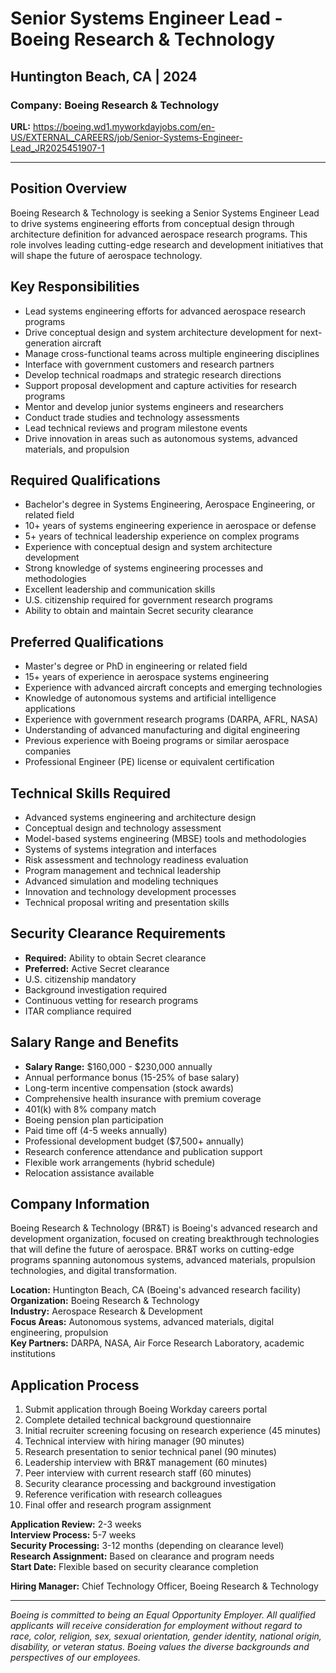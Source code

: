 # Senior Systems Engineer Lead - Boeing Research & Technology
## Huntington Beach, CA | 2024

### Company: Boeing Research & Technology
**URL:** https://boeing.wd1.myworkdayjobs.com/en-US/EXTERNAL_CAREERS/job/Senior-Systems-Engineer-Lead_JR2025451907-1

---

## Position Overview

Boeing Research & Technology is seeking a Senior Systems Engineer Lead to drive systems engineering efforts from conceptual design through architecture definition for advanced aerospace research programs. This role involves leading cutting-edge research and development initiatives that will shape the future of aerospace technology.

## Key Responsibilities

- Lead systems engineering efforts for advanced aerospace research programs
- Drive conceptual design and system architecture development for next-generation aircraft
- Manage cross-functional teams across multiple engineering disciplines
- Interface with government customers and research partners
- Develop technical roadmaps and strategic research directions
- Support proposal development and capture activities for research programs
- Mentor and develop junior systems engineers and researchers
- Conduct trade studies and technology assessments
- Lead technical reviews and program milestone events
- Drive innovation in areas such as autonomous systems, advanced materials, and propulsion

## Required Qualifications

- Bachelor's degree in Systems Engineering, Aerospace Engineering, or related field
- 10+ years of systems engineering experience in aerospace or defense
- 5+ years of technical leadership experience on complex programs
- Experience with conceptual design and system architecture development
- Strong knowledge of systems engineering processes and methodologies
- Excellent leadership and communication skills
- U.S. citizenship required for government research programs
- Ability to obtain and maintain Secret security clearance

## Preferred Qualifications

- Master's degree or PhD in engineering or related field
- 15+ years of experience in aerospace systems engineering
- Experience with advanced aircraft concepts and emerging technologies
- Knowledge of autonomous systems and artificial intelligence applications
- Experience with government research programs (DARPA, AFRL, NASA)
- Understanding of advanced manufacturing and digital engineering
- Previous experience with Boeing programs or similar aerospace companies
- Professional Engineer (PE) license or equivalent certification

## Technical Skills Required

- Advanced systems engineering and architecture design
- Conceptual design and technology assessment
- Model-based systems engineering (MBSE) tools and methodologies
- Systems of systems integration and interfaces
- Risk assessment and technology readiness evaluation
- Program management and technical leadership
- Advanced simulation and modeling techniques
- Innovation and technology development processes
- Technical proposal writing and presentation skills

## Security Clearance Requirements

- **Required:** Ability to obtain Secret clearance
- **Preferred:** Active Secret clearance
- U.S. citizenship mandatory
- Background investigation required
- Continuous vetting for research programs
- ITAR compliance required

## Salary Range and Benefits

- **Salary Range:** $160,000 - $230,000 annually
- Annual performance bonus (15-25% of base salary)
- Long-term incentive compensation (stock awards)
- Comprehensive health insurance with premium coverage
- 401(k) with 8% company match
- Boeing pension plan participation
- Paid time off (4-5 weeks annually)
- Professional development budget ($7,500+ annually)
- Research conference attendance and publication support
- Flexible work arrangements (hybrid schedule)
- Relocation assistance available

## Company Information

Boeing Research & Technology (BR&T) is Boeing's advanced research and development organization, focused on creating breakthrough technologies that will define the future of aerospace. BR&T works on cutting-edge programs spanning autonomous systems, advanced materials, propulsion technologies, and digital transformation.

**Location:** Huntington Beach, CA (Boeing's advanced research facility)  
**Organization:** Boeing Research & Technology  
**Industry:** Aerospace Research & Development  
**Focus Areas:** Autonomous systems, advanced materials, digital engineering, propulsion  
**Key Partners:** DARPA, NASA, Air Force Research Laboratory, academic institutions

## Application Process

1. Submit application through Boeing Workday careers portal
2. Complete detailed technical background questionnaire
3. Initial recruiter screening focusing on research experience (45 minutes)
4. Technical interview with hiring manager (90 minutes)
5. Research presentation to senior technical panel (90 minutes)
6. Leadership interview with BR&T management (60 minutes)
7. Peer interview with current research staff (60 minutes)
8. Security clearance processing and background investigation
9. Reference verification with research colleagues
10. Final offer and research program assignment

**Application Review:** 2-3 weeks  
**Interview Process:** 5-7 weeks  
**Security Processing:** 3-12 months (depending on clearance level)  
**Research Assignment:** Based on clearance and program needs  
**Start Date:** Flexible based on security clearance completion

**Hiring Manager:** Chief Technology Officer, Boeing Research & Technology

---

*Boeing is committed to being an Equal Opportunity Employer. All qualified applicants will receive consideration for employment without regard to race, color, religion, sex, sexual orientation, gender identity, national origin, disability, or veteran status. Boeing values the diverse backgrounds and perspectives of our employees.*